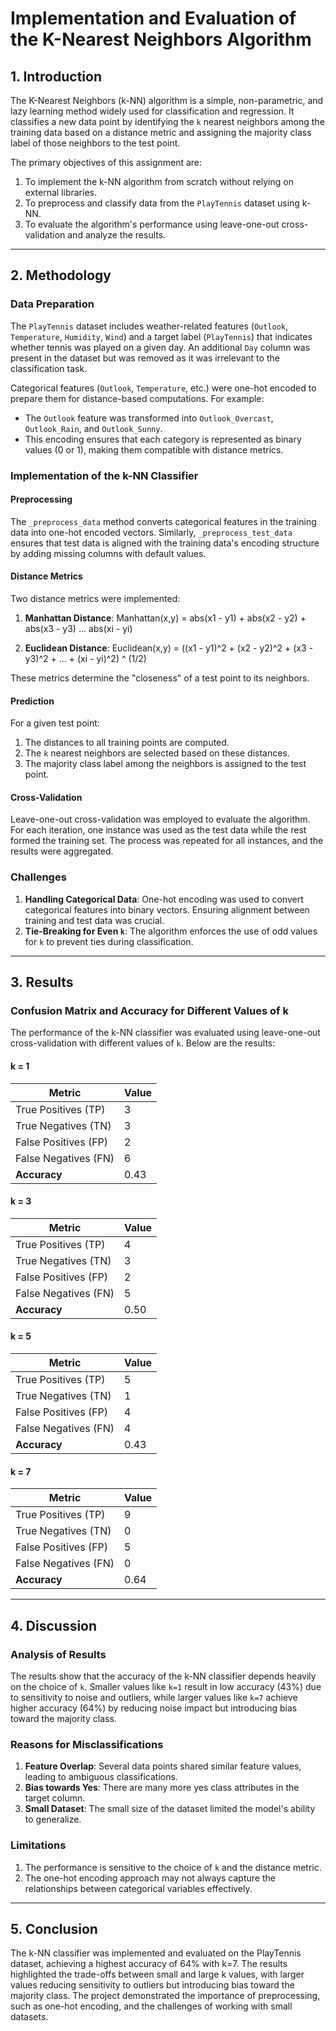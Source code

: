 # **Implementation and Evaluation of the K-Nearest Neighbors Algorithm**

## **1. Introduction**

The K-Nearest Neighbors (k-NN) algorithm is a simple, non-parametric, and lazy learning method widely used for classification and regression. It classifies a new data point by identifying the `k` nearest neighbors among the training data based on a distance metric and assigning the majority class label of those neighbors to the test point.

The primary objectives of this assignment are:

1. To implement the k-NN algorithm from scratch without relying on external libraries.
2. To preprocess and classify data from the `PlayTennis` dataset using k-NN.
3. To evaluate the algorithm's performance using leave-one-out cross-validation and analyze the results.

---

## **2. Methodology**

### **Data Preparation**

The `PlayTennis` dataset includes weather-related features (`Outlook`, `Temperature`, `Humidity`, `Wind`) and a target label (`PlayTennis`) that indicates whether tennis was played on a given day. An additional `Day` column was present in the dataset but was removed as it was irrelevant to the classification task.

Categorical features (`Outlook`, `Temperature`, etc.) were one-hot encoded to prepare them for distance-based computations. For example:
- The `Outlook` feature was transformed into `Outlook_Overcast`, `Outlook_Rain`, and `Outlook_Sunny`.
- This encoding ensures that each category is represented as binary values (0 or 1), making them compatible with distance metrics.

### **Implementation of the k-NN Classifier**

#### **Preprocessing**
The `_preprocess_data` method converts categorical features in the training data into one-hot encoded vectors. Similarly, `_preprocess_test_data` ensures that test data is aligned with the training data's encoding structure by adding missing columns with default values.

#### **Distance Metrics**
Two distance metrics were implemented:

1. **Manhattan Distance**:
   Manhattan(x,y) = abs(x1​ - y1​) + abs(x2​ - y2​) + abs(x3​ - y3​) ... abs(xi - yi)    

2. **Euclidean Distance**: 
   Euclidean(x,y) = ((x1 - y1)^2 + (x2 - y2)^2 + (x3 - y3)^2 + ... + (xi - yi)^2) ^ (1/2)

These metrics determine the "closeness" of a test point to its neighbors. 

#### **Prediction**
For a given test point:

1. The distances to all training points are computed.
2. The `k` nearest neighbors are selected based on these distances.
3. The majority class label among the neighbors is assigned to the test point.

#### **Cross-Validation**
Leave-one-out cross-validation was employed to evaluate the algorithm. For each iteration, one instance was used as the test data while the rest formed the training set. The process was repeated for all instances, and the results were aggregated.

### **Challenges**

1. **Handling Categorical Data**: One-hot encoding was used to convert categorical features into binary vectors. Ensuring alignment between training and test data was crucial.
2. **Tie-Breaking for Even `k`**: The algorithm enforces the use of odd values for `k` to prevent ties during classification.

---

## **3. Results**

### **Confusion Matrix and Accuracy for Different Values of k**

The performance of the k-NN classifier was evaluated using leave-one-out cross-validation with different values of `k`. Below are the results:

#### **k = 1**
| Metric               | Value |
|-----------------------|-------|
| True Positives (TP)   | 3     |
| True Negatives (TN)   | 3     |
| False Positives (FP)  | 2     |
| False Negatives (FN)  | 6     |
| **Accuracy**          | 0.43  |

#### **k = 3**
| Metric               | Value |
|-----------------------|-------|
| True Positives (TP)   | 4     |
| True Negatives (TN)   | 3     |
| False Positives (FP)  | 2     |
| False Negatives (FN)  | 5     |
| **Accuracy**          | 0.50  |

#### **k = 5**
| Metric               | Value |
|-----------------------|-------|
| True Positives (TP)   | 5     |
| True Negatives (TN)   | 1     |
| False Positives (FP)  | 4     |
| False Negatives (FN)  | 4     |
| **Accuracy**          | 0.43  |

#### **k = 7**
| Metric               | Value |
|-----------------------|-------|
| True Positives (TP)   | 9     |
| True Negatives (TN)   | 0     |
| False Positives (FP)  | 5     |
| False Negatives (FN)  | 0     |
| **Accuracy**          | 0.64  |


---

## **4. Discussion**

### **Analysis of Results**

The results show that the accuracy of the k-NN classifier depends heavily on the choice of `k`. Smaller values like `k=1` result in low accuracy (43%) due to sensitivity to noise and outliers, while larger values like `k=7` achieve higher accuracy (64%) by reducing noise impact but introducing bias toward the majority class. 

### **Reasons for Misclassifications**

1. **Feature Overlap**: Several data points shared similar feature values, leading to ambiguous classifications.
2. **Bias towards Yes**: There are many more yes class attributes in the target column.
3. **Small Dataset**: The small size of the dataset limited the model's ability to generalize.

### **Limitations**

1. The performance is sensitive to the choice of `k` and the distance metric.
2. The one-hot encoding approach may not always capture the relationships between categorical variables effectively.

---

## **5. Conclusion**

The k-NN classifier was implemented and evaluated on the PlayTennis dataset, achieving a highest accuracy of 64% with k=7. The results highlighted the trade-offs between small and large k values, with larger values reducing sensitivity to outliers but introducing bias toward the majority class. The project demonstrated the importance of preprocessing, such as one-hot encoding, and the challenges of working with small datasets. 